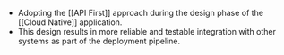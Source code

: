- Adopting the [[API First]] approach during the design phase of the [[Cloud Native]] application.
- This design results in more reliable and testable integration with other systems as part of the deployment pipeline.